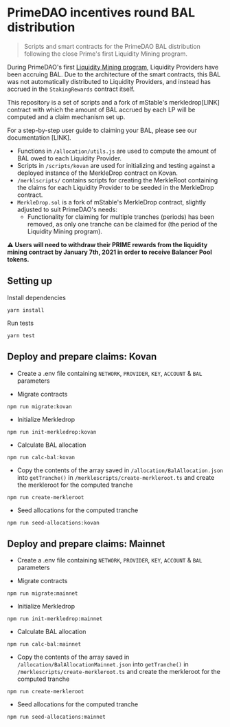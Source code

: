 # PrimeDAO incentives round BAL distribution

> Scripts and smart contracts for the PrimeDAO BAL distribution following the close Prime's first Liquidity Mining program.

During PrimeDAO's first [Liquidity Mining program](https://medium.com/primedao/primes-first-liquidity-mining-program-b8e4abb6c63), Liquidity Providers have been accruing BAL. Due to the architecture of the smart contracts, this BAL was not automatically distributed to Liquidity Providers, and instead has accrued in the `StakingRewards` contract itself.

This repository is a set of scripts and a fork of mStable's merkledrop[LINK] contract with which the amount of BAL accrued by each LP will be computed and a claim mechanism set up.

For a step-by-step user guide to claiming your BAL, please see our documentation [LINK].

- Functions in `/allocation/utils.js` are used to compute the amount of BAL owed to each Liquidity Provider.
- Scripts in `/scripts/kovan` are used for initializing and testing against a deployed instance of the MerkleDrop contract on Kovan.
- `/merklscripts/` contains scripts for creating the MerkleRoot containing the claims for each Liquidity Provider to be seeded in the MerkleDrop contract.
- `MerkleDrop.sol` is a fork of mStable's MerkleDrop contract, slightly adjusted to suit PrimeDAO's needs:
  - Functionality for claiming for multiple tranches (periods) has been removed, as only one tranche can be claimed for (the period of the Liquidity Mining program).

**⚠ Users will need to withdraw their PRIME rewards from the liquidity mining contract by January 7th, 2021 in order to receive Balancer Pool tokens.**

## Setting up
Install dependencies
```
yarn install
```

Run tests
```
yarn test
```

## Deploy and prepare claims: Kovan
- Create a .env file containing `NETWORK`, `PROVIDER`, `KEY`, `ACCOUNT` & `BAL` parameters

- Migrate contracts
```
npm run migrate:kovan
```

- Initialize Merkledrop
```
npm run init-merkledrop:kovan
```

- Calculate BAL allocation
```
npm run calc-bal:kovan
```

- Copy the contents of the array saved in `/allocation/BalAllocation.json` into `getTranche()` in `/merklescripts/create-merkleroot.ts` and create the merkleroot for the computed tranche
```
npm run create-merkleroot
```

- Seed allocations for the computed tranche
```
npm run seed-allocations:kovan
```

## Deploy and prepare claims: Mainnet
- Create a .env file containing `NETWORK`, `PROVIDER`, `KEY`, `ACCOUNT` & `BAL` parameters

- Migrate contracts
```
npm run migrate:mainnet
```

- Initialize Merkledrop
```
npm run init-merkledrop:mainnet
```

- Calculate BAL allocation
```
npm run calc-bal:mainnet
```

- Copy the contents of the array saved in `/allocation/BalAllocationMainnet.json` into `getTranche()` in `/merklescripts/create-merkleroot.ts` and create the merkleroot for the computed tranche
```
npm run create-merkleroot
```

- Seed allocations for the computed tranche
```
npm run seed-allocations:mainnet
```
